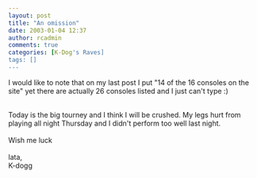 ```yaml
---
layout: post
title: "An omission"
date: 2003-01-04 12:37
author: rcadmin
comments: true
categories: [K-Dog's Raves]
tags: []
---
```

I would like to note that on my last post I put "14 of the 16 consoles on the site" yet there are actually 26 consoles listed and I just can't type :)
<br />

<br />
Today is the big tourney and I think I will be crushed. My legs hurt from playing all night Thursday and I didn't perform too well last night. 
<br />

<br />
Wish me luck
<br />

<br />
lata,
<br />
K-dogg
